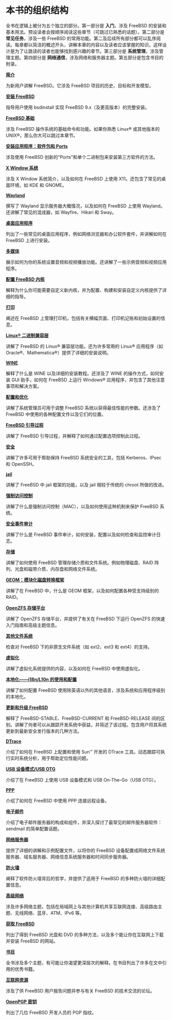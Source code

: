 # 本书的组织结构

全书在逻辑上被分为五个独立的部分。第一部分是 **入门**，涉及 FreeBSD 的安装和基本用法。预设读者会按顺序阅读这些章节（可跳过已熟悉的话题）。第二部分是 **常见任务**，涉及一些 FreeBSD 的常用功能。第二及后续所有部分都可以乱序阅读。每章都以简洁的概述开头，讲解本章的内容以及读者应该掌握的知识。这样设计是为了让跳读的读者也能够找到感兴趣的章节。第三部分是 **系统管理**，涉及管理主题。第四部分是 **网络通信**，涉及网络和服务器主题。第五部分是包含书目的附录。

**[简介](https://docs.freebsd.org/en/books/handbook/introduction/#introduction)**

为新用户讲解 FreeBSD。它涉及 FreeBSD 项目的历史、目标和开发模型。

**[安装 FreeBSD](https://docs.freebsd.org/en/books/handbook/bsdinstall/#bsdinstall)**

指导用户使用 bsdinstall 实现 FreeBSD 9.x（及更高版本）的完整安装。

**[FreeBSD 基础](https://docs.freebsd.org/en/books/handbook/basics/#basics)**

涉及 FreeBSD 操作系统的基础命令和功能。如果你熟悉 Linux® 或其他版本的 UNIX®，那么你大可以跳过本章节。

**[安装应用程序：软件包和 Ports](https://docs.freebsd.org/en/books/handbook/ports/#ports)**

涉及使用 FreeBSD 创新的“Ports”和单个二进制包来安装第三方软件的方法。

**[X Window 系统](https://docs.freebsd.org/en/books/handbook/x11/#x11)**

涉及 X Window 系统简介，以及如何在 FreeBSD 上使用 X11。还包含了常见的桌面环境，如 KDE 和 GNOME。

**[Wayland](https://docs.freebsd.org/en/books/handbook/wayland/#wayland)**

撰写了 Wayland 显示服务器大概情况，以及如何在 FreeBSD 上使用 Wayland。还讲解了常见的混成器，如 Wayfire、Hikari 和 Sway。

**[桌面应用程序](https://docs.freebsd.org/en/books/handbook/desktop/#desktop)**

列出了一些常见的桌面应用程序，例如网络浏览器和办公软件套件，并讲解如何在 FreeBSD 上进行安装。

**[多媒体](https://docs.freebsd.org/en/books/handbook/multimedia/#multimedia)**

展示如何为你的系统设置音频和视频播放功能。还讲解了一些示例音频和视频应用程序。

**[配置 FreeBSD 内核](https://docs.freebsd.org/en/books/handbook/kernelconfig/#kernelconfig)**

解释为什么你可能需要自定义新内核，并为配置、构建和安装自定义内核提供了详细的指导。

**[打印](https://docs.freebsd.org/en/books/handbook/printing/#printing)**

阐述在 FreeBSD 上管理打印机，包括有关横幅页面、打印机记账和初始设置的信息。

**[Linux® 二进制兼容层](https://docs.freebsd.org/en/books/handbook/linuxemu/#linuxemu)**

讲解了 FreeBSD 的 Linux® 兼容层功能。还为许多常用的 Linux® 应用程序（如 Oracle®、Mathematica®）提供了详细的安装说明。

**[WINE](https://docs.freebsd.org/en/books/handbook/wine/#wine)**

解释了什么是 WINE 以及详细的安装教程。还涉及了 WINE 的操作方式，如何安装 GUI 助手，如何在 FreeBSD 上运行 Windows® 应用程序，并包含了其他注意事项和解决方案。

**[配置和优化](https://docs.freebsd.org/en/books/handbook/config/#config-tuning)**

讲解了系统管理员可用于调整 FreeBSD 系统以获得最佳性能的参数。还涉及了 FreeBSD 中使用的各种配置文件以及它们的位置。

**[FreeBSD 引导过程](https://docs.freebsd.org/en/books/handbook/boot/#boot)**

讲解了 FreeBSD 引导过程，并解释了如何通过配置选项控制此过程。

**[安全](https://docs.freebsd.org/en/books/handbook/security/#security)**

讲解了许多可用于帮助保持 FreeBSD 系统安全的工具，包括 Kerberos、IPsec 和 OpenSSH。

**[jail](https://docs.freebsd.org/en/books/handbook/jails/#jails)**

讲解了 FreeBSD 中 jail 框架的功能，以及 jail 相较于传统的 chroot 所做的改进。

**[强制访问控制](https://docs.freebsd.org/en/books/handbook/mac/#mac)**

讲解了什么是强制访问控制（MAC），以及如何使用这种机制来保护 FreeBSD 系统。

**[安全事件审计](https://docs.freebsd.org/en/books/handbook/audit/#audit)**

讲解了什么是 FreeBSD 事件审计，如何安装，配置以及如何检查和监控审计日志。

**[存储](https://docs.freebsd.org/en/books/handbook/disks/#disks)**

讲解了如何使用 FreeBSD 管理存储介质和文件系统。例如物理磁盘、RAID 阵列、光盘和磁带介质、内存盘和网络文件系统。

**[GEOM：模块化磁盘转换框架](https://docs.freebsd.org/en/books/handbook/geom/#geom)**

讲解了在 FreeBSD 中，什么是 GEOM 框架，以及如何配置各种受支持级别的 RAID。

**[OpenZFS 存储平台](https://docs.freebsd.org/en/books/handbook/zfs/#zfs)**

讲解了 OpenZFS 存储平台，并提供了有关在 FreeBSD 下运行 OpenZFS 的快速入门指南和高级主题信息。

**[其他文件系统](https://docs.freebsd.org/en/books/handbook/filesystems/#filesystems)**

检查对 FreeBSD 下的非原生文件系统（如 ext2、ext3 和 ext4）的支持。

**[虚拟化](https://docs.freebsd.org/en/books/handbook/virtualization/#virtualization)**

讲解了虚拟化系统提供的内容，以及如何在 FreeBSD 中使用虚拟化。

**[本地化——i18n/L10n 的使用和配置](https://docs.freebsd.org/en/books/handbook/l10n/#l10n)**

讲解了如何配置 FreeBSD 使用除英语以外的其他语言，涉及系统和应用程序级别的本地化。

**[更新和升级 FreeBSD](https://docs.freebsd.org/en/books/handbook/cutting-edge/#updating-upgrading)**

解释了 FreeBSD-STABLE、FreeBSD-CURRENT 和 FreeBSD-RELEASE 间的区别。讲解了何者可以从跟踪开发系统中获益，并简述了该过程。包含用户将其系统更新到最新安全发行版本的几种方法。

**[DTrace](https://docs.freebsd.org/en/books/handbook/dtrace/#dtrace)**

介绍了如何在 FreeBSD 上配置和使用 Sun™ 开发的 DTrace 工具。动态跟踪可执行实时系统分析，用于帮助定位性能问题。

**[USB 设备模式/USB OTG](https://docs.freebsd.org/en/books/handbook/usb-device-mode/#usb-device-mode)**

介绍了在 FreeBSD 上使用 USB 设备模式和 USB On-The-Go（USB OTG）。

**[PPP](https://docs.freebsd.org/en/books/handbook/ppp-and-slip/#ppp-and-slip)**

介绍了如何在 FreeBSD 中使用 PPP 连接远程设备。

**[电子邮件](https://docs.freebsd.org/en/books/handbook/mail/#mail)**

介绍了电子邮件服务器的构成和组件，并深入探讨了最常见的邮件服务器软件：sendmail 的简单配置话题。

**[网络服务器](https://docs.freebsd.org/en/books/handbook/network-servers/#network-servers)**

提供了详细的讲解和示例配置文件，以将你的 FreeBSD 设备配置成网络文件系统服务器、域名服务器、网络信息系统服务器和时间同步服务器。

**[防火墙](https://docs.freebsd.org/en/books/handbook/firewalls/#firewalls)**

阐释了软件防火墙背后的哲学，并提供了适用于 FreeBSD 的多种防火墙的详细配置信息。

**[高级网络](https://docs.freebsd.org/en/books/handbook/advanced-networking/#advanced-networking)**

涉及许多网络主题，包括在局域网上与其他计算机共享互联网连接、高级路由主题、无线网络、蓝牙、ATM、IPv6 等。

**[获取 FreeBSD](https://docs.freebsd.org/en/books/handbook/mirrors/#mirrors)**

列出了得到 FreeBSD 光盘和 DVD 的多种方法，以及多个能让你在互联网上下载并安装 FreeBSD 的网站。

**[书目](https://docs.freebsd.org/en/books/handbook/bibliography/#bibliography)**

全书涉及多个主题，有可能让你渴望更深层次的解释。在书目列出了许多在文中引用的优秀书籍。

**[互联网资源](https://docs.freebsd.org/en/books/handbook/eresources/#eresources)**

涉及了供 FreeBSD 用户报告问题并参与有关 FreeBSD 的技术交流的论坛。

**[OpenPGP 密钥](https://docs.freebsd.org/en/books/handbook/pgpkeys/#pgpkeys)**

列出了几位 FreeBSD 开发人员的 PGP 指纹。
